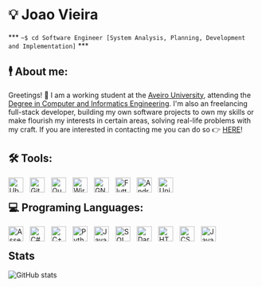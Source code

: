 # 💡 Joao Vieira  
*** `~$ cd Software Engineer [System Analysis, Planning, Development and Implementation]` ***


## 🕴️ About me:
Greetings! 🖖
I am a working student at the [Aveiro University](https://www.ua.pt/), attending the [Degree in Computer and Informatics Engineering](https://www.ua.pt/pt/curso/486). 
I'm also an freelancing full-stack developer, building my own software projects to own my skills or make flourish my interests in certain areas, solving real-life problems with my craft. 
If you are interested in contacting me you can do so 👉 [HERE](https://www.joaovieira.engineer/)!

## 🛠️ Tools:
<img align="left" alt="Ubuntu" width="30px" style="padding-right:10px;" src="https://cdn.jsdelivr.net/gh/devicons/devicon/icons/ubuntu/ubuntu-plain-wordmark.svg" />
<img align="left" alt="GitHub" width="30px" style="padding-right:10px;" src="https://cdn.jsdelivr.net/gh/devicons/devicon/icons/github/github-original-wordmark.svg" />
<img align="left" alt="Quartus" width="30px" style="padding-right:10px;" src="https://www.pngfind.com/pngs/m/148-1482706_quartus-logo-png-transparent-quartus-logo-png-download.png" />
<img align="left" alt="Wireshark" width="30px" style="padding-right:10px;" src="https://upload.wikimedia.org/wikipedia/commons/d/df/Wireshark_icon.svg" />
<img align="left" alt="GNS3" width="30px" style="padding-right:10px;" src="https://upload.wikimedia.org/wikipedia/commons/8/8f/GNS3_logo.png" />
<img align="left" alt="Flutter" width="30px" style="padding-right:10px;" src="https://cdn.jsdelivr.net/gh/devicons/devicon/icons/flutter/flutter-original.svg" />
<img align="left" alt="AndroidStudio" width="30px" style="padding-right:10px;" src="https://cdn.jsdelivr.net/gh/devicons/devicon/icons/androidstudio/androidstudio-original-wordmark.svg" />
<img align="left" alt="Unity" width="30px" style="padding-right:10px;" src="https://cdn.jsdelivr.net/gh/devicons/devicon/icons/unity/unity-original-wordmark.svg" />
          
<br />

## 💻 Programing Languages:
<img align="left" alt="Assembly" width="30px" style="padding-right:10px;" src="https://i.pinimg.com/originals/8c/b1/8c/8cb18c72082d13eb581cf6d452e8e266.png" />
<img align="left" alt="C#" width="30px" style="padding-right:10px;" src="https://cdn.jsdelivr.net/gh/devicons/devicon/icons/csharp/csharp-original.svg" />
<img align="left" alt="C++" width="30px" style="padding-right:10px;" src="https://cdn.jsdelivr.net/gh/devicons/devicon/icons/cplusplus/cplusplus-original.svg" />
<img align="left" alt="Python" width="30px" style="padding-right:10px;" src="https://cdn.jsdelivr.net/gh/devicons/devicon/icons/python/python-original-wordmark.svg" />
<img align="left" alt="Java" width="30px" style="padding-right:10px;" src="https://cdn.jsdelivr.net/gh/devicons/devicon/icons/java/java-original-wordmark.svg" />
<img align="left" alt="SQL" width="30px" style="padding-right:10px;" src="https://cdn.jsdelivr.net/gh/devicons/devicon/icons/microsoftsqlserver/microsoftsqlserver-plain-wordmark.svg" />
<img align="left" alt="Dart" width="30px" style="padding-right:10px;" src="https://cdn.jsdelivr.net/gh/devicons/devicon/icons/dart/dart-original-wordmark.svg" />
<img align="left" alt="HTML" width="30px" style="padding-right:10px;" src="https://cdn.jsdelivr.net/gh/devicons/devicon/icons/html5/html5-original-wordmark.svg" />
<img align="left" alt="CSS" width="30px" style="padding-right:10px;" src="https://cdn.jsdelivr.net/gh/devicons/devicon/icons/css3/css3-original-wordmark.svg" />
<img align="left" alt="JavaScript" width="30px" style="padding-right:10px;" src="https://cdn.jsdelivr.net/gh/devicons/devicon/icons/javascript/javascript-original.svg" />
          
<br />

##  Stats

![GitHub stats](https://github-readme-stats.vercel.app/api?username=JoaoPNVieira&show_icons=true&theme=gruvbox)
